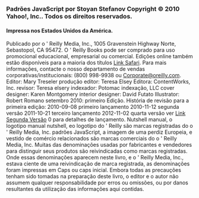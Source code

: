 ### Padrões JavaScript por Stoyan Stefanov Copyright © 2010 Yahoo!, Inc.. Todos os direitos reservados.
#### Impressa nos Estados Unidos da América.
Publicado por o ' Reilly Media, Inc., 1005 Gravenstein Highway Norte, Sebastopol, CA 95472.
O ' Reilly Books pode ser comprado para uso promocional educacional, empresarial ou comercial. Edições online também estão disponíveis para a maioria dos títulos 
[Link Safari](http://My.safaribooksonline.com). Para mais informações, contacte o nosso departamento de vendas corporativas/institucionais: (800) 998-9938 ou Corporate@oreilly.com.
Editor: Mary Treseler produção editor: Teresa Elsey Editora: ContentWorks, Inc. revisor: Teresa elsery indexador: Potomac indexação, LLC cover designer: Karen Montgomery interior designer: David Futato Illustrator: Robert Romano setembro 2010: primeiro Edição.
História de revisão para a primeira edição: 2010-09-08 primeiro lançamento 2010-11-12 segunda versão 2011-10-21 terceiro lançamento 2012-11-02 quarta versão ver 
[Link Segunda Versão](http://oreilly.com/Catalog/errata.CSP?ISBN=978059680675) 0 para detalhes de lançamento.
Nutshell manual, o logotipo manual nutshell, eo logotipo do ' Reilly são marcas registradas do o ' Reilly Media, Inc. padrões JavaScript, a imagem de uma perdiz Europeia, e vestido de comércio relacionados são marcas comerciais do o ' Reilly Media, Inc.
Muitas das denominações usadas por fabricantes e vendedores para distinguir seus produtos são reivindicadas como marcas registradas. Onde essas denominações aparecem neste livro, e o ' Reilly Media, Inc., estava ciente de uma reivindicação de marca registrada, as denominações foram impressas em Caps ou caps inicial.
Embora todas as precauções tenham sido tomadas na preparação deste livro, o editor e o autor não assumem qualquer responsabilidade por erros ou omissões, ou por danos resultantes da utilização das informações aqui contidas.  
